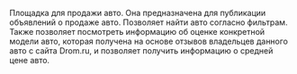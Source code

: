 Площадка для продажи авто. Она предназначена для публикации объявлений о продаже авто. Позволяет найти авто согласно фильтрам. Также позволяет посмотреть информацию об оценке конкретной модели авто, которая получена на основе отзывов владельцев данного авто с сайта Drom.ru, и позволяет получить информацию о средней цене авто.
